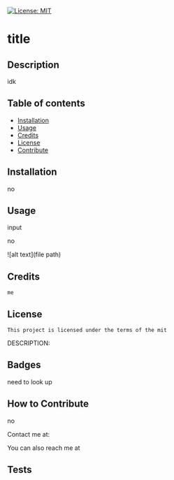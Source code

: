 [![License: MIT](https://img.shields.io/badge/License-MIT-yellow.svg)](https://opensource.org/licenses/MIT)
   # title

   ## Description
   
   idk
   
   ## Table of contents
   
   - [Installation](#installation)
   - [Usage](#usage)
   - [Credits](#credits)
   - [License](#license)
   - [Contribute](#how-to-contribute)
   
   
   ## Installation
   no
   
   ## Usage
   
  input
   
   no
   
   ![alt text](file path)
   
   ## Credits
   
    me

   ## License 
   
    This project is licensed under the terms of the mit

   DESCRIPTION: 
   
   ## Badges
   need to look up
   
   ## How to Contribute
   no
   
   Contact me at: []()
   
   You can also reach me at 
   
   ## Tests
   
   